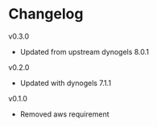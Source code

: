 # Changelog

v0.3.0
- Updated from upstream dynogels 8.0.1

v0.2.0
- Updated with dynogels 7.1.1

v0.1.0
- Removed aws requirement
